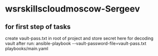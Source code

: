 # wsrskillscloudmoscow-Sergeev

## for first step of tasks    
create vault-pass.txt in root of project and store secret here for decoding vault
after run: ansible-playbook --vault-password-file=vault-pass.txt playbooks/main.yaml
